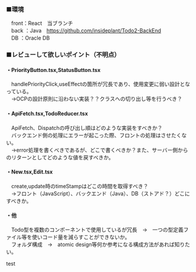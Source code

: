 ### ■環境
　front：React　当ブランチ<br>
　back ：Java　https://github.com/insideplant/Todo2-BackEnd<br>
　DB   ：Oracle DB<br>

### ■レビューして欲しいポイント（不明点）

#### ・PriorityButton.tsx,StatusButton.tsx<br>
　handlePriorityClick,useEffectの箇所が冗長であり、使用変更に弱い設計となっている。<br>
　→OCPの設計原則に沿わない実装？？クラスへの切り出し等を行うべき？
  
#### ・ApiFetch.tsx,TodoReducer.tsx<br>
　ApiFetch、Dispatchの呼び出し順はどのような実装をすべきか？<br>
　バックエンド側の処理にエラーが起こった際、フロントの処理はさせたくない。<br>
　→error処理を書くべきであるが、どこで書くべきか？また、サーバー側からのリターンとしてどのような値を戻すべきか。

#### ・New.tsx,Edit.tsx<br>
　create,update時のtimeStampはどこの時間を取得すべき？<br>
　→フロント（JavaScript）、バックエンド（Java）、DB（ストアド？）どこにすべきか。
  
#### ・他<br>
　Todo型を複数のコンポーネントで使用しているが冗長　→　一つの型定義ファイル等を使いコード量を減らすことができないか。<br>
　フォルダ構成　→　atomic design等何か参考になる構成方法があれば知りたい。

test